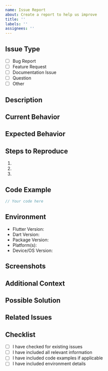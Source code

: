 ```yaml
---
name: Issue Report
about: Create a report to help us improve
title: ''
labels: ''
assignees: ''
---
```


## Issue Type

- [ ] Bug Report
- [ ] Feature Request
- [ ] Documentation Issue
- [ ] Question
- [ ] Other

## Description
<!-- A clear and concise description of the issue -->

## Current Behavior
<!-- What is currently happening? -->

## Expected Behavior
<!-- What did you expect to happen? -->

## Steps to Reproduce
<!-- For bugs, provide detailed steps to reproduce the issue -->
1.
2.
3.

## Code Example
<!-- If applicable, add a minimal code example that demonstrates the issue -->
```dart
// Your code here
```

## Environment

- Flutter Version: <!-- e.g., 3.16.0 -->
- Dart Version: <!-- e.g., 3.2.0 -->
- Package Version: <!-- e.g., 3.0.0 -->
- Platform(s): <!-- e.g., iOS, Android, Web -->
- Device/OS Version: <!-- e.g., iOS 17.0, Android 14 -->

## Screenshots
<!-- If applicable, add screenshots to help explain your problem -->

## Additional Context
<!-- Add any other context about the problem here -->

## Possible Solution
<!-- Optional: Suggest a fix/reason for the bug or ideas for implementation -->

## Related Issues
<!-- Optional: Link to related issues or PRs -->

## Checklist

- [ ] I have checked for existing issues
- [ ] I have included all relevant information
- [ ] I have included code examples if applicable
- [ ] I have included environment details
